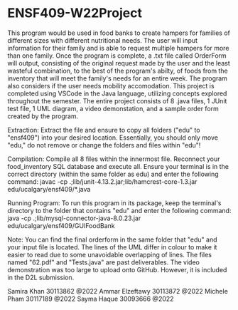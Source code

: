 # ENSF409-W22Project

This program would be used in food banks to create hampers for families of different sizes with different nutritional needs. The user will input information for their family and is able to request multiple hampers for more than one family. Once the program is complete, a .txt file called OrderForm will output, consisting of the original request made by the user and the least wasteful combination, to the best of the program's abilty, of foods from the inventory that will meet the family's needs for an entire week. The program also considers if the user needs mobility accomodation. This project is completed using VSCode in the Java language, utilizing concepts explored throughout the semester. The entire project consists of 8 .java files, 1 JUnit test file, 1 UML diagram, a video demonstation, and a sample order form created by the program.

Extraction: Extract the file and ensure to copy all folders ("edu" to "ensf409") into your desired location. Essentially, you should only move "edu," do not remove or change the folders and files within "edu"!

Compilation: Compile all 8 files within the innermost file. Reconnect your food_inventory SQL database and execute all. Ensure your terminal is in the correct directory (within the same folder as edu) and enter the following command: javac -cp .;lib/junit-4.13.2.jar;lib/hamcrest-core-1.3.jar edu/ucalgary/ensf409/*.java

Running Program: To run this program in its package, keep the terminal's directory to the folder that contains "edu" and enter the following command: java -cp .;lib/mysql-connector-java-8.0.23.jar edu/ucalgary/ensf409/GUIFoodBank

Note: You can find the final orderform in the same folder that "edu" and your input file is located. The lines of the UML differ in colour to make it easier to read due to some unavoidable overlapping of lines. The files named "62.pdf" and "Tests.java" are past deliverables. The video demonstration was too large to upload onto GitHub. However, it is included in the D2L submission.

Samira Khan 30113862 @2022 Ammar Elzeftawy 30113872 @2022 Michele Pham 30117189 @2022 Sayma Haque 30093666 @2022
